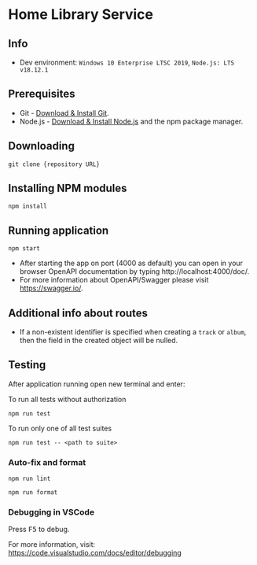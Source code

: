 # Home Library Service

## Info

- Dev environment: `Windows 10 Enterprise LTSC 2019`, `Node.js: LTS v18.12.1`

## Prerequisites

- Git - [Download & Install Git](https://git-scm.com/downloads).
- Node.js - [Download & Install Node.js](https://nodejs.org/en/download/) and the npm package manager.

## Downloading

```
git clone {repository URL}
```

## Installing NPM modules

```
npm install
```

## Running application

```
npm start
```

- After starting the app on port (4000 as default) you can open
in your browser OpenAPI documentation by typing http://localhost:4000/doc/.
- For more information about OpenAPI/Swagger please visit https://swagger.io/.

## Additional info about routes

- If a non-existent identifier is specified when creating a `track` or `album`, 
then the field in the created object will be nulled.

## Testing

After application running open new terminal and enter:

To run all tests without authorization

```
npm run test
```

To run only one of all test suites

```
npm run test -- <path to suite>
```

### Auto-fix and format

```
npm run lint
```

```
npm run format
```

### Debugging in VSCode

Press <kbd>F5</kbd> to debug.

For more information, visit: https://code.visualstudio.com/docs/editor/debugging
